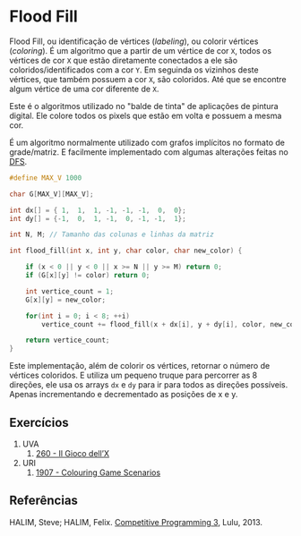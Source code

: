 Flood Fill
==========

Flood Fill, ou identificação de vértices (_labeling_), ou colorir vértices
(_coloring_). É um algoritmo que a partir de um vértice de cor `X`, todos os
vértices de cor `X` que estão diretamente conectados a ele são coloridos/identificados
com a cor `Y`. Em seguinda os vizinhos deste vértices, que também possuem a cor `X`,
são coloridos. Até que se encontre algum vértice de uma cor diferente de `X`.

Este é o algoritmos utilizado no "balde de tinta" de aplicações de pintura digital.
Ele colore todos os pixels que estão em volta e possuem a mesma cor.

É um algoritmo normalmente utilizado com grafos implícitos no formato de grade/matriz.
E facilmente implementado com algumas alterações feitas no [DFS](travessia.md).

```cpp
#define MAX_V 1000

char G[MAX_V][MAX_V];

int dx[] = { 1,  1,  1, -1, -1, -1,  0,  0};
int dy[] = {-1,  0,  1, -1,  0, -1, -1,  1};

int N, M; // Tamanho das colunas e linhas da matriz

int flood_fill(int x, int y, char color, char new_color) {

    if (x < 0 || y < 0 || x >= N || y >= M) return 0;
    if (G[x][y] != color) return 0;

    int vertice_count = 1;
    G[x][y] = new_color;

    for(int i = 0; i < 8; ++i)
        vertice_count += flood_fill(x + dx[i], y + dy[i], color, new_color);

    return vertice_count;
}
```

Este implementação, além de colorir os vértices, retornar o número de vértices
coloridos. E utiliza um pequeno truque para percorrer as 8 direções, ele usa os
arrays `dx` e `dy` para ir para todos as direções possíveis. Apenas incrementando
e decrementado as posições de x e y.

## Exercícios

1. UVA
    1. [260 - Il Gioco dell’X](https://uva.onlinejudge.org/external/2/260.pdf)
1. URI
    1. [1907 - Colouring Game Scenarios](https://www.urionlinejudge.com.br/judge/problems/view/1907)

## Referências

HALIM, Steve; HALIM, Felix. [Competitive Programming 3](http://cpbook.net/), Lulu, 2013.
